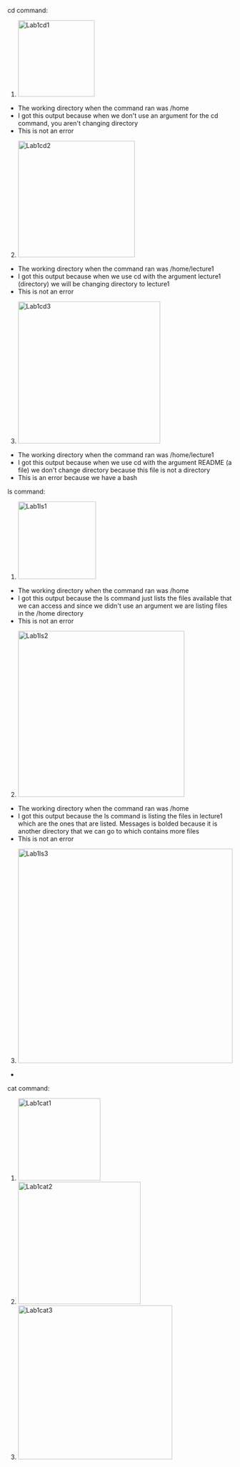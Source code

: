 cd command: <br>
1. <img width="171" alt="Lab1cd1" src="https://github.com/colinsutedja/cse15l-lab-reports/assets/156348859/ebde7e21-8722-4562-aacd-b3d6bd8ef56d"> <br>
- The working directory when the command ran was /home <br>
- I got this output because when we don't use an argument for the cd command, you aren't changing directory <br>
- This is not an error <br>
2. <img width="261" alt="Lab1cd2" src="https://github.com/colinsutedja/cse15l-lab-reports/assets/156348859/f842eb45-9d40-482e-9f82-b31ccb657fc1"> <br>
- The working directory when the command ran was /home/lecture1 <br>
- I got this output because when we use cd with the argument lecture1 (directory) we will be changing directory to lecture1 <br>
- This is not an error <br>
3. <img width="318" alt="Lab1cd3" src="https://github.com/colinsutedja/cse15l-lab-reports/assets/156348859/5787ae5a-eb6f-401f-bae0-0ac075ff16c1"> <br>
- The working directory when the command ran was /home/lecture1 <br>
- I got this output because when we use cd with the argument README (a file) we don't change directory because this file is not a directory <br>
- This is an error because we have a bash <br>

ls command: <br>
1. <img width="174" alt="Lab1ls1" src="https://github.com/colinsutedja/cse15l-lab-reports/assets/156348859/4da316d2-88fc-408e-85ec-ec63abaeae24"> <br>
- The working directory when the command ran was /home <br>
- I got this output because the ls command just lists the files available that we can access and since we didn't use an argument we are listing files in the /home directory <br>
- This is not an error <br>
2. <img width="372" alt="Lab1ls2" src="https://github.com/colinsutedja/cse15l-lab-reports/assets/156348859/45bc3a6f-077c-419a-bc33-0ad4b20639ef"> <br>
- The working directory when the command ran was /home <br>
- I got this output because the ls command is listing the files in lecture1 which are the ones that are listed. Messages is bolded because it is another directory that we can go to which contains more files <br>
- This is not an error <br>
3. <img width="480" alt="Lab1ls3" src="https://github.com/colinsutedja/cse15l-lab-reports/assets/156348859/ab3e1516-7878-40cb-b56a-19bb9da2f292"> <br>
- 

cat command:
1. <img width="184" alt="Lab1cat1" src="https://github.com/colinsutedja/cse15l-lab-reports/assets/156348859/dcbb7752-7603-49d3-8f0b-865be2fd0788"> <br>
2. <img width="274" alt="Lab1cat2" src="https://github.com/colinsutedja/cse15l-lab-reports/assets/156348859/5ee61f1c-20f7-4c16-bac7-6e8f566d0de7"> <br>
3. <img width="345" alt="Lab1cat3" src="https://github.com/colinsutedja/cse15l-lab-reports/assets/156348859/d13039d0-8d3e-4121-860c-5185414c0e7c"> <br>
